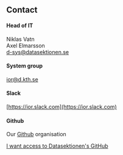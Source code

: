 ## Contact

#### Head of IT

Niklas Vatn </br>
Axel Elmarsson </br>
[d-sys@datasektionen.se](mailto:d-sys@datasektionen.se)


#### System group
[ior@d.kth.se](mailto:ior@d.kth.se)

#### Slack

[https://ior.slack.com](https://ior.slack.com)

#### Github

Our [Github](https://dsekt.se/github-link-website) organisation</br>

[I want access to Datasektionen's GitHub](https://dsekt.se/github-access)
